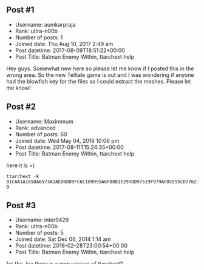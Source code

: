 ## Post #1
- Username: aumkarpraja
- Rank: ultra-n00b
- Number of posts: 1
- Joined date: Thu Aug 10, 2017 2:49 am
- Post datetime: 2017-08-09T18:51:22+00:00
- Post Title: Batman Enemy Within, ttarchext help

Hey guys. Somewhat new here so please let me know if I posted this in the wrong area. So the new Telltale game is out and I was wondering if anyone had the blowfish key for the files so I could extract the meshes. Please let me know!
## Post #2
- Username: Maximmum
- Rank: advanced
- Number of posts: 60
- Joined date: Wed May 04, 2016 10:06 pm
- Post datetime: 2017-08-11T15:24:35+00:00
- Post Title: Batman Enemy Within, ttarchext help

here it is =)

```
ttarchext -k 81CAA1A185DA6573A2AED6D89FC6C189995A6FD8B1E297DD97519F979AE0CE95CD77627FA3C4ADD9D6E2AA9C6774B3E3B2C49465A0A281 0
```
## Post #3
- Username: inter9429
- Rank: ultra-n00b
- Number of posts: 5
- Joined date: Sat Dec 06, 2014 1:14 am
- Post datetime: 2018-02-28T23:00:54+00:00
- Post Title: Batman Enemy Within, ttarchext help

for the .lua there is a new version of ttarchext?
